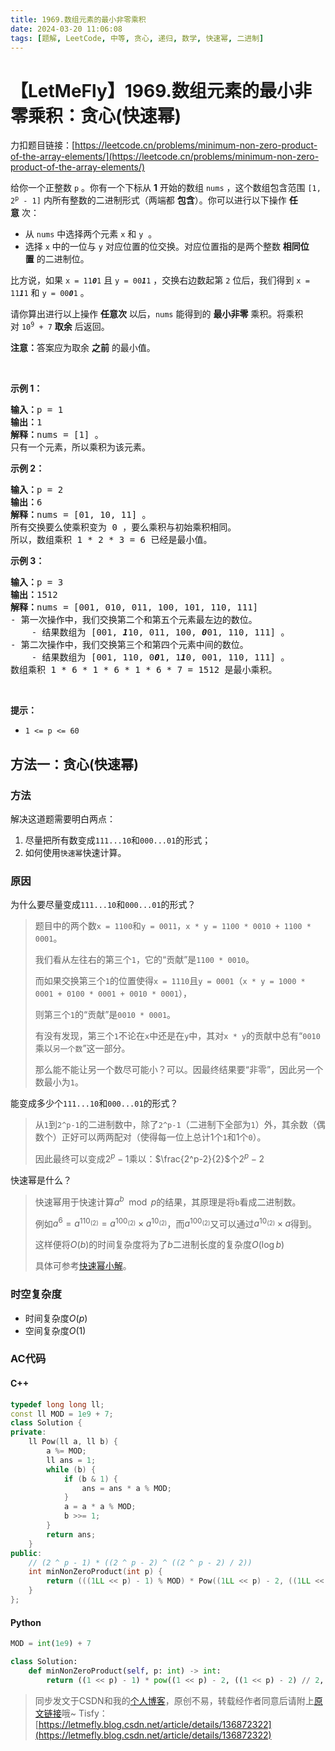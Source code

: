 ```yaml
---
title: 1969.数组元素的最小非零乘积
date: 2024-03-20 11:06:08
tags: [题解, LeetCode, 中等, 贪心, 递归, 数学, 快速幂, 二进制]
---
```


# 【LetMeFly】1969.数组元素的最小非零乘积：贪心(快速幂)

力扣题目链接：[https://leetcode.cn/problems/minimum-non-zero-product-of-the-array-elements/](https://leetcode.cn/problems/minimum-non-zero-product-of-the-array-elements/)

<p>给你一个正整数&nbsp;<code>p</code>&nbsp;。你有一个下标从 <strong>1</strong>&nbsp;开始的数组&nbsp;<code>nums</code>&nbsp;，这个数组包含范围&nbsp;<code>[1, 2<sup>p</sup> - 1]</code>&nbsp;内所有整数的二进制形式（两端都 <strong>包含</strong>）。你可以进行以下操作 <strong>任意</strong>&nbsp;次：</p>

<ul>
	<li>从 <code>nums</code>&nbsp;中选择两个元素&nbsp;<code>x</code>&nbsp;和&nbsp;<code>y</code>&nbsp; 。</li>
	<li>选择 <code>x</code>&nbsp;中的一位与 <code>y</code>&nbsp;对应位置的位交换。对应位置指的是两个整数 <strong>相同位置</strong>&nbsp;的二进制位。</li>
</ul>

<p>比方说，如果&nbsp;<code>x = 11<em><strong>0</strong></em>1</code>&nbsp;且&nbsp;<code>y = 00<em><strong>1</strong></em>1</code>&nbsp;，交换右边数起第 <code>2</code>&nbsp;位后，我们得到&nbsp;<code>x = 11<em><strong>1</strong></em>1</code> 和&nbsp;<code>y = 00<em><strong>0</strong></em>1</code>&nbsp;。</p>

<p>请你算出进行以上操作 <strong>任意次</strong>&nbsp;以后，<code>nums</code>&nbsp;能得到的 <strong>最小非零</strong>&nbsp;乘积。将乘积对<em>&nbsp;</em><code>10<sup>9</sup> + 7</code>&nbsp;<strong>取余</strong> 后返回。</p>

<p><strong>注意：</strong>答案应为取余 <strong>之前</strong>&nbsp;的最小值。</p>

<p>&nbsp;</p>

<p><strong>示例 1：</strong></p>

<pre>
<b>输入：</b>p = 1
<b>输出：</b>1
<b>解释：</b>nums = [1] 。
只有一个元素，所以乘积为该元素。
</pre>

<p><strong>示例 2：</strong></p>

<pre>
<b>输入：</b>p = 2
<b>输出：</b>6
<b>解释：</b>nums = [01, 10, 11] 。
所有交换要么使乘积变为 0 ，要么乘积与初始乘积相同。
所以，数组乘积 1 * 2 * 3 = 6 已经是最小值。
</pre>

<p><strong>示例 3：</strong></p>

<pre>
<b>输入：</b>p = 3
<b>输出：</b>1512
<b>解释：</b>nums = [001, 010, 011, 100, 101, 110, 111]
- 第一次操作中，我们交换第二个和第五个元素最左边的数位。
    - 结果数组为 [001, <em><strong>1</strong></em>10, 011, 100, <em><strong>0</strong></em>01, 110, 111] 。
- 第二次操作中，我们交换第三个和第四个元素中间的数位。
    - 结果数组为 [001, 110, 0<em><strong>0</strong></em>1, 1<em><strong>1</strong></em>0, 001, 110, 111] 。
数组乘积 1 * 6 * 1 * 6 * 1 * 6 * 7 = 1512 是最小乘积。
</pre>

<p>&nbsp;</p>

<p><strong>提示：</strong></p>

<ul>
	<li><code>1 &lt;= p &lt;= 60</code></li>
</ul>


    
## 方法一：贪心(快速幂)

### 方法

解决这道题需要明白两点：

1. 尽量把所有数变成```111...10```和```000...01```的形式；
2. 如何使用```快速幂```快速计算。

### 原因

为什么要尽量变成```111...10```和```000...01```的形式？

> 题目中的两个数```x = 1100```和```y = 0011```，```x * y = 1100 * 0010 + 1100 * 0001```。
>
> 我们看从左往右的第三个```1```，它的“贡献”是```1100 * 0010```。
>
> 而如果交换第三个```1```的位置使得```x = 1110```且```y = 0001```（```x * y = 1000 * 0001 + 0100 * 0001 + 0010 * 0001```），
>
> 则第三个```1```的“贡献”是```0010 * 0001```。
>
> 有没有发现，第三个```1```不论在```x```中还是在```y```中，其对```x * y```的贡献中总有“```0010```乘以```另一个数```”这一部分。
>
> 那么能不能让另一个数尽可能小？可以。因最终结果要“非零”，因此另一个数最小为```1```。

能变成多少个```111...10```和```000...01```的形式？

> 从```1```到```2^p-1```的二进制数中，除了```2^p-1```（二进制下全部为```1```）外，其余数（偶数个）正好可以两两配对（使得每一位上总计1个```1```和1个```0```）。
>
> 因此最终可以变成$2^p-1$乘以：$\frac{2^p-2}{2}$个$2^p-2$

快速幂是什么？

> 快速幂用于快速计算$a^b\mod p$的结果，其原理是将```b```看成二进制数。
>
> 例如$a^6=a^{110_{(2)}}=a^{100_{(2)}}\times a^{10_{(2)}}$，而$a^{100_{(2)}}$又可以通过$a^{10_{(2)}}\times a$得到。
>
> 这样便将$O(b)$的时间复杂度将为了$b$二进制长度的复杂度$O(\log b)$
>
> 具体可参考[快速幂小解](https://web.letmefly.xyz/Notes/ACM/Problems/%E5%BF%AB%E9%80%9F%E5%B9%82/)。

### 时空复杂度

+ 时间复杂度$O(p)$
+ 空间复杂度$O(1)$

### AC代码

#### C++

```cpp
typedef long long ll;
const ll MOD = 1e9 + 7;
class Solution {
private:
    ll Pow(ll a, ll b) {
        a %= MOD;
        ll ans = 1;
        while (b) {
            if (b & 1) {
                ans = ans * a % MOD;
            }
            a = a * a % MOD;
            b >>= 1;
        }
        return ans;
    }
public:
    // (2 ^ p - 1) * ((2 ^ p - 2) ^ ((2 ^ p - 2) / 2))
    int minNonZeroProduct(int p) {
        return (((1LL << p) - 1) % MOD) * Pow((1LL << p) - 2, ((1LL << p) - 2) / 2) % MOD;
    }
};
```

#### Python

```python
MOD = int(1e9) + 7

class Solution:
    def minNonZeroProduct(self, p: int) -> int:
        return ((1 << p) - 1) * pow((1 << p) - 2, ((1 << p) - 2) // 2, MOD) % MOD  # 记得是//而不是/
```

> 同步发文于CSDN和我的[个人博客](https://blog.letmefly.xyz/)，原创不易，转载经作者同意后请附上[原文链接](https://blog.letmefly.xyz/2024/03/20/LeetCode%201969.%E6%95%B0%E7%BB%84%E5%85%83%E7%B4%A0%E7%9A%84%E6%9C%80%E5%B0%8F%E9%9D%9E%E9%9B%B6%E4%B9%98%E7%A7%AF/)哦~
> Tisfy：[https://letmefly.blog.csdn.net/article/details/136872322](https://letmefly.blog.csdn.net/article/details/136872322)
